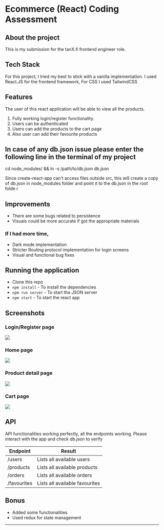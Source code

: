 # Ecommerce (React) Coding Assessment

## About the project
This is my submission for the tanX.fi frontend engineer role.

## Tech Stack
For this project, I tried my best to stick with a vanilla implementation.
I used React.JS for the frontend framework,
For CSS I used TailwindCSS

## Features

The user of this react application will be able to view all the products.

1. Fully working login/register functionality.
2. Users can be authenticated
3. Users can add the products to the cart page
4. Also user can add their favourite products

## In case of any db.json issue please enter the following line in the terminal of my project

 cd node_modules/ && ln -s /path/to/db.json db.json

 Since create-react-app can't access files outside src, this will create a copy of db.json in node_modules folder and point it to the db.json in the root folde r

## Improvements
- There are some bugs related to persistence
- Visuals could be more accurate if got the appropriate materials
### If I had more time,
- Dark mode implementation
- Stricter Routing protocol implementation for login screens
- Visual and functional bug fixes

## Running the application

- Clone this repo
- `npm install` - To install the dependencies
- `npm run server` - To start the JSON server
- `npm start` - To start the react app

## Screenshots

### Login/Register page

<img src="https://github.com/m3rcury02/tanx_project/blob/8ab40cf528932102c3b8e05230d522131a25f727/screenshots/login.png">

### Home page

<img src="https://github.com/m3rcury02/tanx_project/blob/8ab40cf528932102c3b8e05230d522131a25f727/screenshots/Shopkart%20homepage.png">

### Product detail page

<img src="https://github.com/m3rcury02/tanx_project/blob/8ab40cf528932102c3b8e05230d522131a25f727/screenshots/Product%20page.png">

### Cart page

<img src="https://github.com/m3rcury02/tanx_project/blob/8ab40cf528932102c3b8e05230d522131a25f727/screenshots/cart.png">

## API 

API functionalities working perfectly, all the endpoints working.
Please interact with the app and check db.json to verify

| Endpoint | Result |
|------------------------------|-----------------------------------------------------|
| /users | Lists all available users |
| /products | Lists all available products |
| /orders | Lists all available orders  
| /favourites | Lists all available favourites

## Bonus

- Added some functionalities
- Used redux for state management

---
